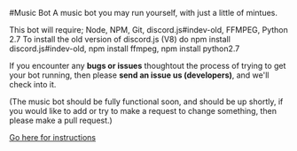 #Music Bot
A music bot you may run yourself, with just a little of mintues.

This bot will require; Node, NPM, Git, discord.js#indev-old, FFMPEG, Python 2.7
To install the old version of discord.js (V8) do npm install discord.js#indev-old, npm install ffmpeg, npm install python2.7

If you encounter any **bugs or issues** thoughtout the process of trying to get your bot running, then please **send an issue us (developers)**, and we'll check into it. 

(The music bot should be fully functional soon, and should be up shortly, if you would like to add or try to make a request to change something, then please make a pull request.)

[Go here for instructions](https://github.com/developerCodex/musicbot/wiki/Installation)
